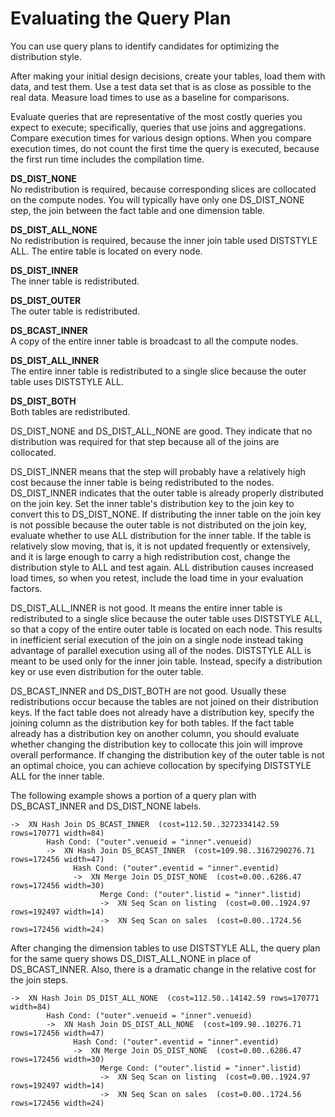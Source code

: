 # Evaluating the Query Plan<a name="c_data_redistribution"></a>

 You can use query plans to identify candidates for optimizing the distribution style\. 

After making your initial design decisions, create your tables, load them with data, and test them\. Use a test data set that is as close as possible to the real data\. Measure load times to use as a baseline for comparisons\. 

 Evaluate queries that are representative of the most costly queries you expect to execute; specifically, queries that use joins and aggregations\. Compare execution times for various design options\. When you compare execution times, do not count the first time the query is executed, because the first run time includes the compilation time\. 

**DS\_DIST\_NONE**  
 No redistribution is required, because corresponding slices are collocated on the compute nodes\. You will typically have only one DS\_DIST\_NONE step, the join between the fact table and one dimension table\. 

**DS\_DIST\_ALL\_NONE**  
 No redistribution is required, because the inner join table used DISTSTYLE ALL\. The entire table is located on every node\. 

**DS\_DIST\_INNER**  
 The inner table is redistributed\. 

**DS\_DIST\_OUTER**  
 The outer table is redistributed\. 

**DS\_BCAST\_INNER**  
 A copy of the entire inner table is broadcast to all the compute nodes\. 

**DS\_DIST\_ALL\_INNER**  
The entire inner table is redistributed to a single slice because the outer table uses DISTSTYLE ALL\.

**DS\_DIST\_BOTH**  
 Both tables are redistributed\. 

DS\_DIST\_NONE and DS\_DIST\_ALL\_NONE are good\. They indicate that no distribution was required for that step because all of the joins are collocated\. 

DS\_DIST\_INNER means that the step will probably have a relatively high cost because the inner table is being redistributed to the nodes\. DS\_DIST\_INNER indicates that the outer table is already properly distributed on the join key\. Set the inner table's distribution key to the join key to convert this to DS\_DIST\_NONE\. If distributing the inner table on the join key is not possible because the outer table is not distributed on the join key, evaluate whether to use ALL distribution for the inner table\. If the table is relatively slow moving, that is, it is not updated frequently or extensively, and it is large enough to carry a high redistribution cost, change the distribution style to ALL and test again\. ALL distribution causes increased load times, so when you retest, include the load time in your evaluation factors\. 

DS\_DIST\_ALL\_INNER is not good\. It means the entire inner table is redistributed to a single slice because the outer table uses DISTSTYLE ALL, so that a copy of the entire outer table is located on each node\. This results in inefficient serial execution of the join on a single node instead taking advantage of parallel execution using all of the nodes\. DISTSTYLE ALL is meant to be used only for the inner join table\. Instead, specify a distribution key or use even distribution for the outer table\.

DS\_BCAST\_INNER and DS\_DIST\_BOTH are not good\. Usually these redistributions occur because the tables are not joined on their distribution keys\. If the fact table does not already have a distribution key, specify the joining column as the distribution key for both tables\. If the fact table already has a distribution key on another column, you should evaluate whether changing the distribution key to collocate this join will improve overall performance\. If changing the distribution key of the outer table is not an optimal choice, you can achieve collocation by specifying DISTSTYLE ALL for the inner table\. 

 The following example shows a portion of a query plan with DS\_BCAST\_INNER and DS\_DIST\_NONE labels\.

```
->  XN Hash Join DS_BCAST_INNER  (cost=112.50..3272334142.59 rows=170771 width=84)
        Hash Cond: ("outer".venueid = "inner".venueid)
        ->  XN Hash Join DS_BCAST_INNER  (cost=109.98..3167290276.71 rows=172456 width=47)
              Hash Cond: ("outer".eventid = "inner".eventid)
              ->  XN Merge Join DS_DIST_NONE  (cost=0.00..6286.47 rows=172456 width=30)
                    Merge Cond: ("outer".listid = "inner".listid)
                    ->  XN Seq Scan on listing  (cost=0.00..1924.97 rows=192497 width=14)
                    ->  XN Seq Scan on sales  (cost=0.00..1724.56 rows=172456 width=24)
```

After changing the dimension tables to use DISTSTYLE ALL, the query plan for the same query shows DS\_DIST\_ALL\_NONE in place of DS\_BCAST\_INNER\. Also, there is a dramatic change in the relative cost for the join steps\.

```
->  XN Hash Join DS_DIST_ALL_NONE  (cost=112.50..14142.59 rows=170771 width=84)
        Hash Cond: ("outer".venueid = "inner".venueid)
        ->  XN Hash Join DS_DIST_ALL_NONE  (cost=109.98..10276.71 rows=172456 width=47)
              Hash Cond: ("outer".eventid = "inner".eventid)
              ->  XN Merge Join DS_DIST_NONE  (cost=0.00..6286.47 rows=172456 width=30)
                    Merge Cond: ("outer".listid = "inner".listid)
                    ->  XN Seq Scan on listing  (cost=0.00..1924.97 rows=192497 width=14)
                    ->  XN Seq Scan on sales  (cost=0.00..1724.56 rows=172456 width=24)
```